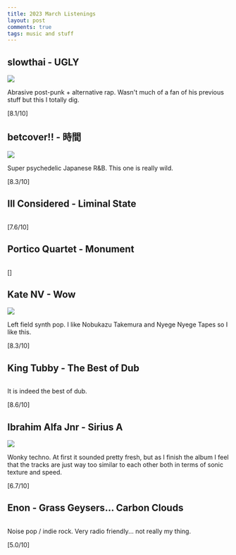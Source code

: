 ```yaml
---
title: 2023 March Listenings
layout: post
comments: true
tags: music and stuff
---
```


## slowthai - UGLY

  ![](https://f4.bcbits.com/img/a1471897416_16.jpg)

  Abrasive post-punk + alternative rap. Wasn't much of a fan of his previous stuff but this I totally dig.

  [8.1/10]

## betcover!! - 時間

  ![](https://f4.bcbits.com/img/a0527064750_16.jpg)

  Super psychedelic Japanese R&B. This one is really wild.

  [8.3/10]

## Ill Considered - Liminal State

  ![]()

  [7.6/10]

## Portico Quartet - Monument

  ![]()

  []

## Kate NV - Wow

  ![](https://f4.bcbits.com/img/a3771144374_16.jpg)

  Left field synth pop. I like Nobukazu Takemura and Nyege Nyege Tapes so I like this.

  [8.3/10]

## King Tubby - The Best of Dub

  ![]()

  It is indeed the best of dub.

  [8.6/10]

## Ibrahim Alfa Jnr - Sirius A

  ![](https://f4.bcbits.com/img/a2820071275_16.jpg)

  Wonky techno. At first it sounded pretty fresh, but as I finish the album I feel that the tracks are just way too similar to each other both in terms of sonic texture and speed.

  [6.7/10]

## Enon - Grass Geysers... Carbon Clouds

  ![]()

  Noise pop / indie rock. Very radio friendly... not really my thing.

  [5.0/10]
